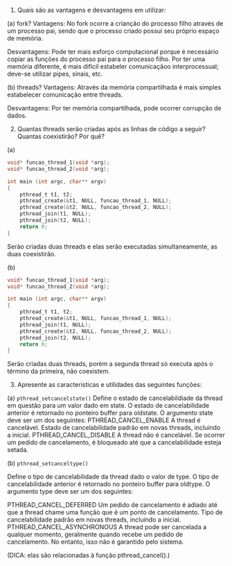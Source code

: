 1. Quais são as vantagens e desvantagens em utilizar:

(a) fork?
Vantagens: No fork ocorre a crianção do processo filho através de um processo pai, sendo que o processo criado possui seu próprio espaço de memória.

Desvantagens: Pode ter mais esforço computacional porque é necessário copiar as funções do processo pai para o processo filho. Por ter uma memória diferente, é mais difícil estabeler comunicaçãoo interprocessual; deve-se utilizar pipes, sinais, etc.

(b) threads?
Vantagens: Através da memória compartilhada é mais simples estabelecer comunicação entre threads.

Desvantagens: Por ter memória compartilhada, pode ocorrer corrupção de dados.

2. Quantas threads serão criadas após as linhas de código a seguir? Quantas coexistirão? Por quê?

(a)

```C
void* funcao_thread_1(void *arg);
void* funcao_thread_2(void *arg);

int main (int argc, char** argv)
{
	pthread_t t1, t2;
	pthread_create(&t1, NULL, funcao_thread_1, NULL);
	pthread_create(&t2, NULL, funcao_thread_2, NULL);
	pthread_join(t1, NULL);
	pthread_join(t2, NULL);
	return 0;
}
```
Serão criadas duas threads e elas serão executadas simultaneamente, as duas coexistirão.

(b)
```C
void* funcao_thread_1(void *arg);
void* funcao_thread_2(void *arg);

int main (int argc, char** argv)
{
	pthread_t t1, t2;
	pthread_create(&t1, NULL, funcao_thread_1, NULL);
	pthread_join(t1, NULL);
	pthread_create(&t2, NULL, funcao_thread_2, NULL);
	pthread_join(t2, NULL);
	return 0;
}
```
Serão criadas duas threads, porém a segunda thread só executa após o término da primeira, não coexistem.

3. Apresente as características e utilidades das seguintes funções:

(a) `pthread_setcancelstate()`
Define o estado de cancelabildiade da thread em questão para um valor dado em state. O estado de cancelabilidade anterior é retornado no ponteiro buffer para oldstate. O argumento state deve ser um dos seguintes: PTHREAD_CANCEL_ENABLE A thread é cancelável. Estado de cancelabilidade padrão em novas threads, incluindo a inicial. PTHREAD_CANCEL_DISABLE A thread não é cancelável. Se ocorrer um pedido de cancelamento, é bloqueado até que a cancelabilidade esteja setada.

(b) `pthread_setcanceltype()`

 Define o tipo de cancelabilidade da thread dado o valor de type. O tipo de cancelabilidade anterior é retornado no ponteiro buffer para oldtype. O argumento type deve ser um dos seguintes:

   PTHREAD_CANCEL_DEFERRED
          Um pedido de cancelamento é adiado até que a thread chame uma função que é um ponto de cancelamento. Tipo de cancelabilidade padrão em novas threads, incluindo a inicial.
   PTHREAD_CANCEL_ASYNCHRONOUS
          A thread pode ser cancelada a qualquer momento, geralmente quando recebe um pedido de cancelamento. No entanto, isso não é garantido pelo sistema.


(DICA: elas são relacionadas à função pthread_cancel().)
